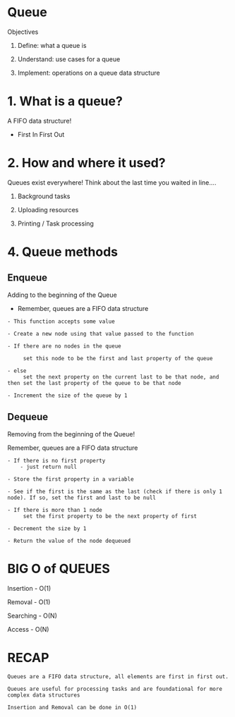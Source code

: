 # Queue

Objectives

1. Define: what a queue is

2. Understand: use cases for a queue

3. Implement: operations on a queue data structure

# 1. What is a queue?

A FIFO data structure!

- First In First Out

# 2. How and where it used?

Queues exist everywhere! Think about the last time you waited in line....

1. Background tasks

2. Uploading resources

3. Printing / Task processing

# 4. Queue methods

## Enqueue

Adding to the beginning of the Queue

- Remember, queues are a FIFO data structure

```
- This function accepts some value

- Create a new node using that value passed to the function

- If there are no nodes in the queue

     set this node to be the first and last property of the queue

- else
     set the next property on the current last to be that node, and then set the last property of the queue to be that node

- Increment the size of the queue by 1
```

## Dequeue

Removing from the beginning of the Queue!

Remember, queues are a FIFO data structure

```
- If there is no first property
    - just return null

- Store the first property in a variable

- See if the first is the same as the last (check if there is only 1 node). If so, set the first and last to be null

- If there is more than 1 node
     set the first property to be the next property of first

- Decrement the size by 1

- Return the value of the node dequeued
```

# BIG O of QUEUES

Insertion - O(1)

Removal - O(1)

Searching - O(N)

Access - O(N)

# RECAP

```
Queues are a FIFO data structure, all elements are first in first out.
```

```
Queues are useful for processing tasks and are foundational for more complex data structures
```

```
Insertion and Removal can be done in O(1)
```
